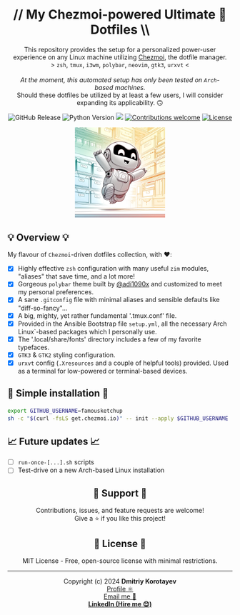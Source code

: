 <!-- markdownlint-configure-file {
  "no-inline-html": false,
  "MD041": false
} -->

<div align="center">

# // My Chezmoi-powered Ultimate 💪 Dotfiles \\\

This repository provides the setup for a personalized power-user \
experience on any Linux machine utilizing [Chezmoi](https://chezmoi.io), the dotfile manager. \
\> `zsh`, `tmux`, `i3wm`, `polybar`, `neovim`, `gtk3`, `urxvt` < \
\
*At the moment, this automated setup has only been tested on `Arch`-based machines.* \
Should these dotfiles be utilized by at least a few users, I will consider expanding its applicability. 🙃

![GitHub Release](https://img.shields.io/github/v/release/dmitriy-korotayev/dotfiles)
![Python Version](https://img.shields.io/badge/python-3.6+-blue.svg?style=flat-square)
<a target="_blank" href="https://www.linkedin.com/in/foreverdev/">
<img height="20" src="https://img.shields.io/badge/LinkedIn-0077B5?style=for-the-badge&logo=linkedin&logoColor=white" /></a>
[![Contributions welcome](https://img.shields.io/badge/contributions-welcome-orange.svg)](https://github.com/dmitriy-korotayev/pytgbot-autopost/fork)
[![License](https://img.shields.io/badge/license-MIT-blue.svg)](https://opensource.org/licenses/MIT)

<img src="logo.webp" title="Logo" width="40%"
  alt="Finally! Everything is in it's place!"
/>

</div>

## 💡 Overview 💡

My flavour of `Chezmoi`-driven dotfiles collection, with ❤️:

- [x] Highly effective `zsh` configuration with many useful `zim` modules, "aliases" that save time, and a lot more!
- [x] Gorgeous `polybar` theme built by [@adi1090x](https://github.com/adi1090x/polybar-themes) and customized to meet my personal preferences.
- [x] A sane `.gitconfig` file with minimal aliases and sensible defaults like "diff-so-fancy"...
- [x] A big, mighty, yet rather fundamental '.tmux.conf' file.
- [x] Provided in the Ansible Bootstrap file `setup.yml`, all the necessary Arch Linux`-based packages which I personally use.
- [x] The '.local/share/fonts' directory includes a few of my favorite typefaces.
- [x] `GTK3` & `GTK2` styling configuration.
- [x] `urxvt` config (`.Xresources` and a couple of helpful tools) provided. Used as a terminal for low-powered or terminal-based devices.

## 🔧 Simple installation 🔧

```sh
export GITHUB_USERNAME=famousketchup
sh -c "$(curl -fsLS get.chezmoi.io)" -- init --apply $GITHUB_USERNAME 
```

## 📈 Future updates 📈
- [ ] `run-once-[...].sh` scripts
- [ ] Test-drive on a new Arch-based Linux installation

<div align="center">

## 🚦 Support 🚦

Contributions, issues, and feature requests are welcome! \
Give a ⭐️ if you like this project!

## 📝 License 📝

MIT License - Free, open-source license with minimal restrictions.

-----------

Copyright (c) 2024 **Dmitriy Korotayev** \
[Profile ⚛️](https://github.com/dmitriy-korotayev "My GitHub profile") \
[Email me 🤝](mailto:korotayev.dmitriy+github "Email any questions you might have!") \
**[LinkedIn (Hire me 😊)](https://www.linkedin.com/in/foreverdev/ "My professional profile: skills, experience and much more...")**

</div>
